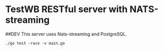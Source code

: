 # TestWB RESTful server with NATS-streaming
##DEV
This server uses Nats-streaming and PostgreSQL.
```
./go test -race -v main.go
```